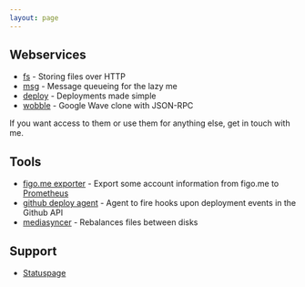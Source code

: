 ```yaml
---
layout: page
---
```


## Webservices

* [fs](fs/) - Storing files over HTTP
* [msg](msg.html) - Message queueing for the lazy me
* [deploy](deploy.html) - Deployments made simple
* [wobble](wobble.html) - Google Wave clone with JSON-RPC

If you want access to them or use them for anything else, get in touch with me.

## Tools

* [figo.me exporter](https://github.com/zeisss/figo-me-prometheus-exporter) - Export some account information from figo.me to [Prometheus](https://prometheus.io)
* [github deploy agent](https://github.com/zeisss/github-deploy-agent) - Agent to fire hooks upon deployment events in the Github API
* [mediasyncer](https://github.com/zeisss/mediasyncer) - Rebalances files between disks

## Support

* [Statuspage](uptime.statuscake.com/?TestID=JcRKxiJqvh)
